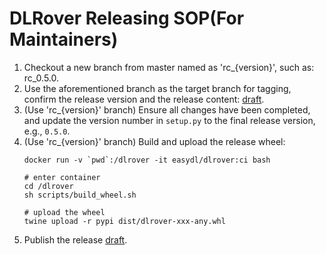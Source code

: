 # DLRover Releasing SOP(For Maintainers)

1. Checkout a new branch from master named as 'rc_{version}', 
    such as: rc_0.5.0.
2. Use the aforementioned branch as the target branch for tagging, confirm the 
   release version and the release content: 
   [draft](https://github.com/intelligent-machine-learning/dlrover/releases).
3. (Use 'rc_{version}' branch) Ensure all changes have been completed, and 
   update the version number in `setup.py` to the final release version, 
   e.g., `0.5.0`.  
4. (Use 'rc_{version}' branch) Build and upload the release wheel:
    ```shell
    docker run -v `pwd`:/dlrover -it easydl/dlrover:ci bash
    
    # enter container
    cd /dlrover
    sh scripts/build_wheel.sh
    
    # upload the wheel
    twine upload -r pypi dist/dlrover-xxx-any.whl
    ```
5. Publish the release [draft](https://github.com/intelligent-machine-learning/dlrover/releases).
